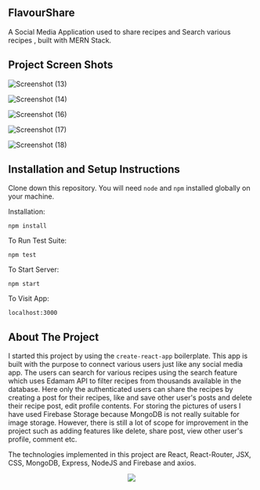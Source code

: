## FlavourShare

A Social Media Application used to share recipes and Search various recipes , built with MERN Stack.

## Project Screen Shots

![Screenshot (13)](https://github.com/ajtTiahi99/Recipe-Web-App/assets/56084820/e587af6d-df48-4237-82f8-9cfbbfc0ef06)

![Screenshot (14)](https://github.com/ajtTiahi99/Recipe-Web-App/assets/56084820/0bca5d93-e132-419b-8cc4-b9fc8601cab0)

![Screenshot (16)](https://github.com/ajtTiahi99/Recipe-Web-App/assets/56084820/fa0fd498-dc3a-4365-adf6-9c958d36edfa)

![Screenshot (17)](https://github.com/ajtTiahi99/Recipe-Web-App/assets/56084820/8e415a8c-aa73-47be-a8d9-ffa2539fbe27)

![Screenshot (18)](https://github.com/ajtTiahi99/Recipe-Web-App/assets/56084820/e005f193-4eeb-495a-a36a-1d53ecadc6e6)

## Installation and Setup Instructions

Clone down this repository. You will need `node` and `npm` installed globally on your machine.  

Installation:

`npm install`  

To Run Test Suite:  

`npm test`  

To Start Server:

`npm start`  

To Visit App:

`localhost:3000`  

## About The Project

  
I started this project by using the `create-react-app` boilerplate. This app is built with the purpose to connect various users just like any social media app. The users can search for various recipes using the search feature which uses Edamam API to filter recipes from thousands available in the database.
Here only the authenticated users can share the recipes by creating a post for their recipes, like and save other user's posts and delete their recipe post, edit profile contents. 
For storing the pictures of users I have used Firebase Storage because MongoDB is not really suitable for image storage. However, there is still a lot of scope for improvement in the project such as adding features like delete, share post, view other user's profile, comment etc.

The technologies implemented in this project are React, React-Router, JSX, CSS, MongoDB, Express, NodeJS and Firebase and axios. 
<p align="center">
  <a href="https://skillicons.dev">
    <img src="https://skillicons.dev/icons?i=mongodb,express,nodejs,react,firebase,css" />
  </a>
</p>

